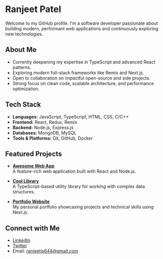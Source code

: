 # Ranjeet Patel

Welcome to my GitHub profile. I'm a software developer passionate about building modern, performant web applications and continuously exploring new technologies.

## About Me

- Currently deepening my expertise in TypeScript and advanced React patterns.
- Exploring modern full-stack frameworks like Remix and Next.js.
- Open to collaboration on impactful open-source and side projects.
- Strong focus on clean code, scalable architecture, and performance optimization.

## Tech Stack

- **Languages:** JavaScript, TypeScript, HTML, CSS, C/C++
- **Frontend:** React, Redux, Remix
- **Backend:** Node.js, Express.js
- **Databases:** MongoDB, MySQL
- **Tools & Platforms:** Git, GitHub, Docker

## Featured Projects

- [**Awesome Web App**](https://github.com/ranjeetjs22/awesome-web-app)  
  A feature-rich web application built with React and Node.js.

- [**Cool Library**](https://github.com/ranjeetjs22/cool-library)  
  A TypeScript-based utility library for working with complex data structures.

- [**Portfolio Website**](https://github.com/ranjeetjs22/portfolio-website)  
  My personal portfolio showcasing projects and technical skills using Next.js.

## Connect with Me

- [LinkedIn](https://www.linkedin.com/in/ranjeetjs/)
- [Twitter](https://twitter.com/ranjeetjs22)
- Email: ranjeetjs644@gmail.com
